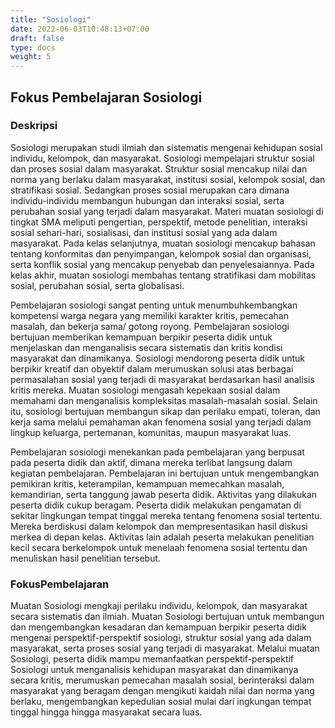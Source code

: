 ```yaml
---
title: "Sosiologi"
date: 2022-06-03T10:48:13+07:00
draft: false
type: docs
weight: 5
---
```


## Fokus Pembelajaran Sosiologi
### Deskripsi
Sosiologi merupakan studi ilmiah dan sistematis mengenai kehidupan sosial individu, kelompok, dan masyarakat. Sosiologi mempelajari struktur sosial dan proses sosial dalam masyarakat. Struktur sosial mencakup nilai dan norma yang berlaku dalam masyarakat, institusi sosial, kelompok sosial, dan stratifikasi sosial. Sedangkan proses sosial merupakan cara dimana individu-individu membangun hubungan dan interaksi sosial, serta perubahan sosial yang terjadi dalam masyarakat. Materi muatan sosiologi di tingkat SMA meliputi pengertian, perspektif, metode penelitian, interaksi sosial sehari-hari, sosialisasi, dan institusi sosial yang ada dalam masyarakat. Pada kelas selanjutnya, muatan sosiologi mencakup bahasan tentang konformitas dan penyimpangan, kelompok sosial dan organisasi, serta konflik sosial yang mencakup penyebab dan penyelesaiannya. Pada kelas akhir, muatan sosiologi membahas tentang stratifikasi dam mobilitas sosial, perubahan sosial, serta globalisasi.

Pembelajaran sosiologi sangat penting untuk menumbuhkembangkan kompetensi warga negara yang memiliki karakter kritis, pemecahan masalah, dan bekerja sama/ gotong royong. Pembelajaran sosiologi bertujuan memberikan kemampuan berpikir peserta didik untuk menjelaskan dan menganalisis secara sistematis dan kritis kondisi masyarakat dan dinamikanya. Sosiologi mendorong peserta didik untuk berpikir kreatif dan obyektif dalam merumuskan solusi atas berbagai permasalahan sosial yang terjadi di masyarakat berdasarkan hasil analisis kritis mereka. Muatan sosiologi mengasah kepekaan sosial dalam memahami dan menganalisis kompleksitas masalah-masalah sosial. Selain itu, sosiologi bertujuan membangun sikap dan perilaku empati, toleran, dan kerja sama melalui pemahaman akan fenomena sosial yang terjadi dalam lingkup keluarga, pertemanan, komunitas, maupun masyarakat luas.

Pembelajaran sosiologi menekankan pada pembelajaran yang berpusat pada peserta didik dan aktif, dimana mereka terlibat langsung dalam kegiatan pembelajaran. Pembelajaran ini bertujuan untuk mengembangkan pemikiran kritis, keterampilan, kemampuan memecahkan masalah, kemandirian, serta tanggung jawab peserta didik. Aktivitas yang dilakukan peserta didik cukup beragam. Peserta didik melakukan pengamatan di sekitar lingkungan tempat tinggal mereka tentang fenomena sosial tertentu. Mereka berdiskusi dalam kelompok dan mempresentasikan hasil diskusi merkea di depan kelas. Aktivitas lain adalah peserta melakukan penelitian kecil secara berkelompok untuk menelaah fenomena sosial tertentu dan menuliskan hasil penelitian tersebut.

### FokusPembelajaran
Muatan Sosiologi mengkaji perilaku individu, kelompok, dan masyarakat secara sistematis dan ilmiah. Muatan Sosiologi bertujuan untuk membangun dan mengembangkan kesadaran dan kemampuan berpikir peserta didik mengenai perspektif-perspektif sosiologi, struktur sosial yang ada dalam masyarakat, serta proses sosial yang terjadi di masyarakat. Melalui muatan Sosiologi, peserta didik mampu memanfaatkan perspektif-perspektif Sosiologi untuk menganalisis kehidupan masyarakat dan dinamikanya secara kritis, merumuskan pemecahan masalah sosial, berinteraksi dalam masyarakat yang beragam dengan mengikuti kaidah nilai dan norma yang berlaku, mengembangkan kepedulian sosial mulai dari ingkungan tempat tinggal hingga hingga masyarakat secara luas.